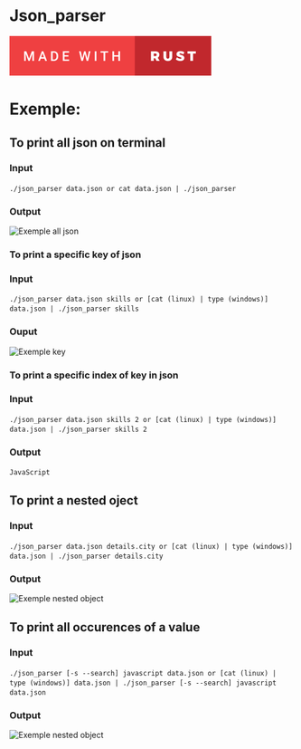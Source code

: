 # Json_parser

[![forthebadge](./assests/images/made-with-rust.svg)](https://forthebadge.com)

# Exemple: 

## To print all json on terminal

### Input
```./json_parser data.json or cat data.json | ./json_parser```
### Output
![Exemple all json](./assests/images/all_json.png)

### To print a specific key of json

### Input
```./json_parser data.json skills or [cat (linux) | type (windows)] data.json | ./json_parser skills```
### Ouput
![Exemple key](./assests/images/key_json.png)

### To print a specific index of key in json

### Input 
```./json_parser data.json skills 2 or [cat (linux) | type (windows)] data.json | ./json_parser skills 2```
### Output
```JavaScript```

## To print a nested oject

### Input 
```./json_parser data.json details.city or [cat (linux) | type (windows)] data.json | ./json_parser details.city```
### Output
![Exemple nested object](./assests/images/nested_object_json.png)

## To print all occurences of a value

### Input
```./json_parser [-s --search] javascript data.json or [cat (linux) | type (windows)] data.json | ./json_parser [-s --search] javascript data.json```
### Output
![Exemple nested object](./assests/images/all_occurences_json.png)